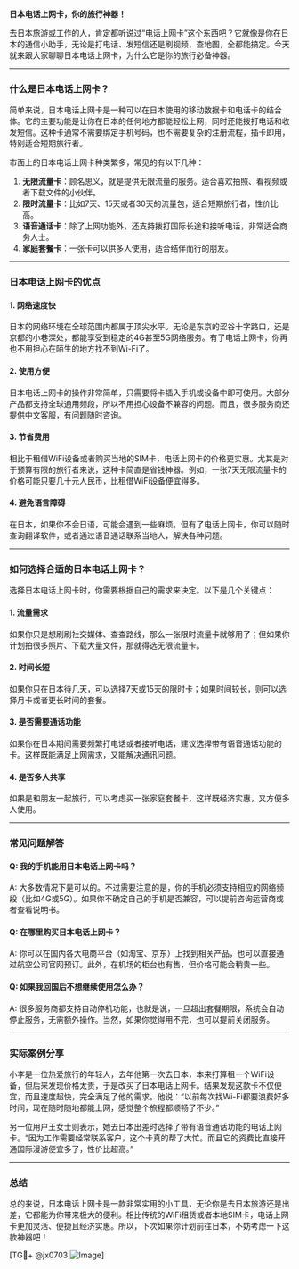 **日本电话上网卡，你的旅行神器！**

去日本旅游或工作的人，肯定都听说过“电话上网卡”这个东西吧？它就像是你在日本的通信小助手，无论是打电话、发短信还是刷视频、查地图，全都能搞定。今天就来跟大家聊聊日本电话上网卡，为什么它是你的旅行必备神器。

---

### 什么是日本电话上网卡？

简单来说，日本电话上网卡是一种可以在日本使用的移动数据卡和电话卡的结合体。它的主要功能是让你在日本的任何地方都能轻松上网，同时还能拨打电话和收发短信。这种卡通常不需要绑定手机号码，也不需要复杂的注册流程，插卡即用，特别适合短期旅行者。

市面上的日本电话上网卡种类繁多，常见的有以下几种：

1. **无限流量卡**：顾名思义，就是提供无限流量的服务。适合喜欢拍照、看视频或者下载文件的小伙伴。
2. **限时流量卡**：比如7天、15天或者30天的流量包，适合短期旅行者，性价比高。
3. **语音通话卡**：除了上网功能外，还支持拨打国际长途和接听电话，非常适合商务人士。
4. **家庭套餐卡**：一张卡可以供多人使用，适合结伴而行的朋友。

---

### 日本电话上网卡的优点

#### 1. 网络速度快
日本的网络环境在全球范围内都属于顶尖水平。无论是东京的涩谷十字路口，还是京都的小巷深处，都能享受到稳定的4G甚至5G网络服务。有了电话上网卡，你再也不用担心在陌生的地方找不到Wi-Fi了。

#### 2. 使用方便
日本电话上网卡的操作非常简单，只需要将卡插入手机或设备中即可使用。大部分产品都支持全球通用频段，所以不用担心设备不兼容的问题。而且，很多服务商还提供中文客服，有问题随时咨询。

#### 3. 节省费用
相比于租借WiFi设备或者购买当地的SIM卡，电话上网卡的价格更实惠。尤其是对于预算有限的旅行者来说，这种卡简直是省钱神器。例如，一张7天无限流量卡的价格可能只要几十元人民币，比租借WiFi设备便宜得多。

#### 4. 避免语言障碍
在日本，如果你不会日语，可能会遇到一些麻烦。但有了电话上网卡，你可以随时查询翻译软件，或者通过语音通话联系当地人，解决各种问题。

---

### 如何选择合适的日本电话上网卡？

选择日本电话上网卡时，你需要根据自己的需求来决定。以下是几个关键点：

#### 1. 流量需求
如果你只是想刷刷社交媒体、查查路线，那么一张限时流量卡就够用了；但如果你计划拍很多照片、下载大量文件，那就得选无限流量卡。

#### 2. 时间长短
如果你只在日本待几天，可以选择7天或15天的限时卡；如果时间较长，则可以选择月卡或者更长时间的套餐。

#### 3. 是否需要通话功能
如果你在日本期间需要频繁打电话或者接听电话，建议选择带有语音通话功能的卡。这样既能满足上网需求，又能解决通讯问题。

#### 4. 是否多人共享
如果是和朋友一起旅行，可以考虑买一张家庭套餐卡，这样既经济实惠，又方便多人使用。

---

### 常见问题解答

#### Q: 我的手机能用日本电话上网卡吗？
A: 大多数情况下是可以的。不过需要注意的是，你的手机必须支持相应的网络频段（比如4G或5G）。如果你不确定自己的手机是否兼容，可以提前咨询运营商或者查看说明书。

#### Q: 在哪里购买日本电话上网卡？
A: 你可以在国内各大电商平台（如淘宝、京东）上找到相关产品，也可以直接通过航空公司官网预订。此外，在机场的柜台也有售，但价格可能会稍贵一些。

#### Q: 如果我回国后不想继续使用怎么办？
A: 很多服务商都支持自动停机功能，也就是说，一旦超出套餐期限，系统会自动停止服务，无需额外操作。当然，如果你觉得用不完，也可以提前关闭服务。

---

### 实际案例分享

小李是一位热爱旅行的年轻人，去年他第一次去日本，本来打算租一个WiFi设备，但后来发现价格太贵，于是改买了日本电话上网卡。结果发现这款卡不仅便宜，而且速度超快，完全满足了他的需求。他说：“以前每次找Wi-Fi都要浪费好多时间，现在随时随地都能上网，感觉整个旅程都顺畅了不少。”

另一位用户王女士则表示，她去日本出差时选择了带有语音通话功能的电话上网卡。“因为工作需要经常联系客户，这个卡真的帮了大忙。而且它的资费比直接开通国际漫游便宜多了，性价比超高。”

---

### 总结

总的来说，日本电话上网卡是一款非常实用的小工具，无论你是去日本旅游还是出差，它都能为你带来极大的便利。相比传统的WiFi租赁或者本地SIM卡，电话上网卡更加灵活、便捷且经济实惠。所以，下次如果你计划前往日本，不妨考虑一下这款神器吧！

[TG💪+ @jx0703 ![Image](https://github.com/user-attachments/assets/dbca1d08-cadb-493c-b0ec-ad6f7a83f270)]